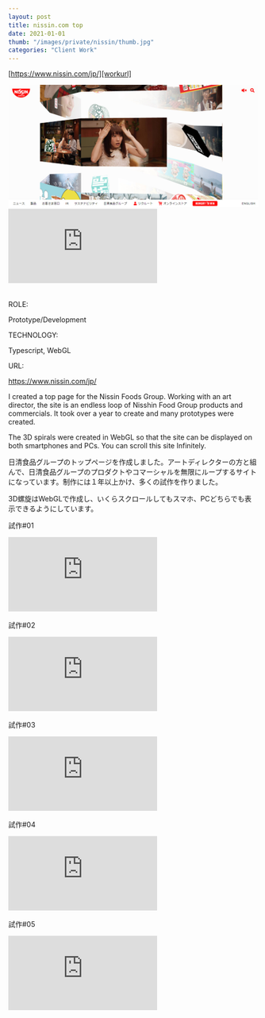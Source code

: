 ```yaml
---
layout: post
title: nissin.com top 
date: 2021-01-01
thumb: "/images/private/nissin/thumb.jpg"
categories: "Client Work"
---
```


[https://www.nissin.com/jp/][workurl]

<div class="post-fit">
    <a href="https://www.nissin.com/jp" target="_blank">
        <img src="/images/2021/n1.jpg" >
    </a>
</div>

<div class="video-wrapper">
<iframe src="https://www.youtube.com/embed/F-gXkRfQxdc" frameborder="0" allowfullscreen></iframe>
</div>

<br>

<div class="post-category">
<p class="post-title">ROLE:</p> 
<p class="post-value">Prototype/Development</p>
</div>

<div class="post-category">
<p class="post-title">TECHNOLOGY:</p>
<p class="post-value">Typescript, WebGL</p>
</div>

<div class="post-category">
<p class="post-title">URL:</p>
<p class="post-value"><a href="https://www.nissin.com/jp/" target="_blank" >https://www.nissin.com/jp/</a></p>
</div>

 <div class="m-margin"></div>
 
<div class="post-description">
<p>
I created a top page for the Nissin Foods Group. Working with an art director, the site is an endless loop of Nisshin Food Group products and commercials. It took over a year to create and many prototypes were created.
</p>

<p>The 3D spirals were created in WebGL so that the site can be displayed on both smartphones and PCs. You can scroll this site Infinitely.
</p>
</div>

<div class="post-description">
<p>日清食品グループのトップページを作成しました。アートディレクターの方と組んで、日清食品グループのプロダクトやコマーシャルを無限にループするサイトになっています。制作には１年以上かけ、多くの試作を作りました。</p>
<p>3D螺旋はWebGLで作成し、いくらスクロールしてもスマホ、PCどちらでも表示できるようにしています。</p>
</div>

<div class="post-description">
    <p>試作#01</p>
    <div class="video-wrapper">
    <iframe src="https://www.youtube.com/embed/RPlbsrrBomk" frameborder="0" allowfullscreen></iframe>
    </div>
</div>

<div class="post-description">
    <p>試作#02</p>
    <div class="video-wrapper">
    <iframe src="https://www.youtube.com/embed/54QMlKNWNvI" frameborder="0" allowfullscreen></iframe>
    </div>
</div>

<div class="post-description">
    <p>試作#03</p>
    <div class="video-wrapper">
    <iframe src="https://www.youtube.com/embed/m7H8oYq-jA4" frameborder="0" allowfullscreen></iframe>
    </div>
</div>

<div class="post-description">
    <p>試作#04</p>
    <div class="video-wrapper">
    <iframe src="https://www.youtube.com/embed/OWFldhNC6Oc" frameborder="0" allowfullscreen></iframe>
    </div>
</div>

<div class="post-description">
    <p>試作#05</p>
    <div class="video-wrapper">
    <iframe src="https://www.youtube.com/embed/GGKgBdSgOdY" frameborder="0" allowfullscreen></iframe>
    </div>
</div>

 <div class="m-margin"></div>

[workurl]: https://www.nissin.com/jp/
